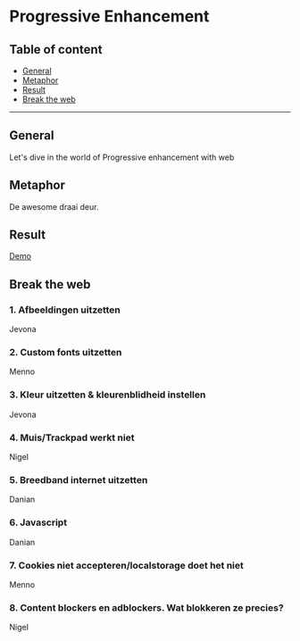 # Progressive Enhancement

## Table of content
- [General](#general)
- [Metaphor](#metaphor)
- [Result](#result)
- [Break the web](#break-the-web)
---
## General
Let's dive in the world of Progressive enhancement with web

## Metaphor
De awesome draai deur.

## Result
[Demo](rainbowjm.github.io/progressive-enhancement/)

## Break the web

### 1. Afbeeldingen uitzetten
Jevona

### 2. Custom fonts uitzetten
Menno

### 3. Kleur uitzetten & kleurenblidheid instellen
Jevona

### 4. Muis/Trackpad werkt niet
Nigel

### 5. Breedband internet uitzetten
Danian

### 6. Javascript
Danian

### 7. Cookies niet accepteren/localstorage doet het niet
Menno

### 8. Content blockers en adblockers. Wat blokkeren ze precies?
Nigel

